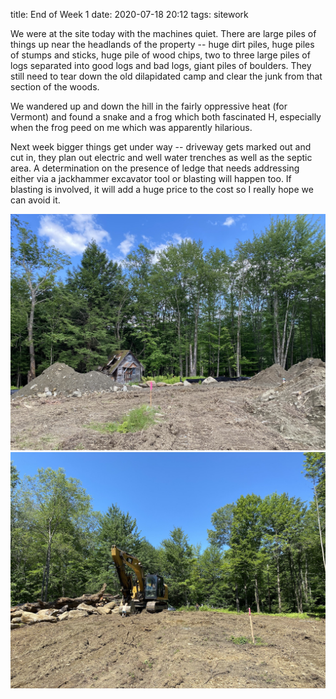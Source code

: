 title: End of Week 1
date: 2020-07-18 20:12
tags: sitework

We were at the site today with the machines quiet.  There are large piles of things up near the headlands of the property -- huge dirt piles, huge piles of stumps and sticks, huge pile of wood chips, two to three large piles of logs separated into good logs and bad logs, giant piles of boulders. They still need to tear down the old dilapidated camp and clear the junk from that section of the woods. 

We wandered up and down the hill in the fairly oppressive heat (for Vermont) and found a snake and a frog which both fascinated H, especially when the frog peed on me which was apparently hilarious. 

Next week bigger things get under way -- driveway gets marked out and cut in, they plan out electric and well water trenches as well as the septic area.  A determination on the presence of ledge that needs addressing either via a jackhammer excavator tool or blasting will happen too.  If blasting is involved, it will add a huge price to the cost so I really hope we can avoid it.

![](/files/view-downhill.jpeg)       
![](/files/view-towards-road.jpeg)       
